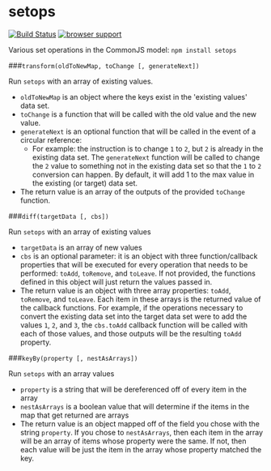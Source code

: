 setops
======

[![Build Status](https://secure.travis-ci.org/nbroslawsky/setops.png?branch=master)](http://travis-ci.org/nbroslawsky/setops)
[![browser support](http://ci.testling.com/nbroslawsky/setops.png)](http://ci.testling.com/nbroslawsky/setops)

Various set operations in the CommonJS model: `npm install setops`

###`transform(oldToNewMap, toChange [, generateNext])`

Run `setops` with an array of existing values.

* `oldToNewMap` is an object where the keys exist in the 'existing values' data set.
* `toChange` is a function that will be called with the old value and the new value.
* `generateNext` is an optional function that will be called in the event of a circular reference:
	* For example: the instruction is to change `1` to `2`, but `2` is already in the existing data set. The `generateNext` function will be called to change the `2` value to something not in the existing data set so that the `1` to `2` conversion can happen. By default, it will add 1 to the max value in the existing (or target) data set.
* The return value is an array of the outputs of the provided `toChange` function.

###`diff(targetData [, cbs])`

Run `setops` with an array of existing values

* `targetData` is an array of new values
* `cbs` is an optional parameter: it is an object with three function/callback properties that will be executed for every operation that needs to be performed: `toAdd`, `toRemove`, and `toLeave`. If not provided, the functions defined in this object will just return the values passed in.
* The return value is an object with three array properties: `toAdd`, `toRemove`, and `toLeave`. Each item in these arrays is the returned value of the callback functions. For example, if the operations necessary to convert the existing data set into the target data set were to add the values `1`, `2`, and `3`, the `cbs.toAdd` callback function will be called with each of those values, and those outputs will be the resulting `toAdd` property.

###`keyBy(property [, nestAsArrays])`

Run `setops` with an array values

* `property` is a string that will be dereferenced off of every item in the array
* `nestAsArrays` is a boolean value that will determine if the items in the map that get returned are arrays
* The return value is an object mapped off of the field you chose with the string `property`. If you chose to `nestAsArrays`, then each item in the array will be an array of items whose property were the same. If not, then each value will be just the item in the array whose property matched the key.
